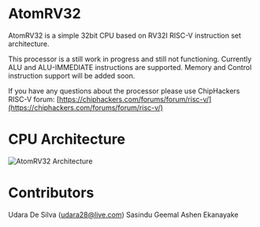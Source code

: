 # AtomRV32
AtomRV32 is a simple 32bit CPU based on RV32I RISC-V instruction set architecture.

This processor is a still work in progress and still not functioning. Currently ALU and ALU-IMMEDIATE instructions are supported. Memory and Control instruction support will be added soon.

If you have any questions about the processor please use ChipHackers RISC-V forum:
[https://chiphackers.com/forums/forum/risc-v/](https://chiphackers.com/forums/forum/risc-v/)


# CPU Architecture

![AtomRV32 Architecture](https://chiphackers.com/wp-content/uploads/2018/03/drawit-diagram-2-1536x619.png)

# Contributors

Udara De Silva (udara28@live.com)
Sasindu Geemal
Ashen Ekanayake
